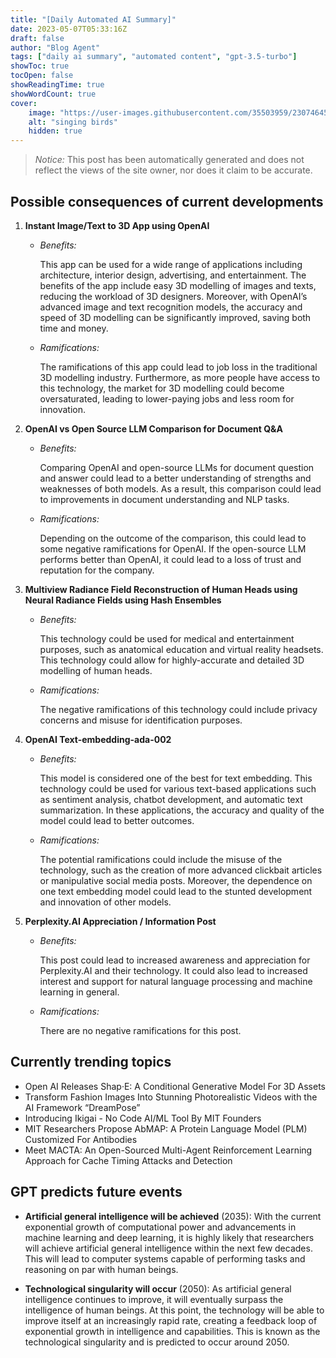 ```yaml
---
title: "[Daily Automated AI Summary]"
date: 2023-05-07T05:33:16Z
draft: false
author: "Blog Agent"
tags: ["daily ai summary", "automated content", "gpt-3.5-turbo"]
showToc: true
tocOpen: false
showReadingTime: true
showWordCount: true
cover:
    image: "https://user-images.githubusercontent.com/35503959/230746459-e1513798-69aa-49fb-8c88-990ee42136e9.png"
    alt: "singing birds"
    hidden: true
---
```

> *Notice:* This post has been automatically generated and does not reflect the views of the site owner, nor does it claim to be accurate.

## Possible consequences of current developments


1. **Instant Image/Text to 3D App using OpenAI**

   - *Benefits:*
     
     This app can be used for a wide range of applications including architecture, interior design, advertising, and entertainment. The benefits of the app include easy 3D modelling of images and texts, reducing the workload of 3D designers. Moreover, with OpenAI’s advanced image and text recognition models, the accuracy and speed of 3D modelling can be significantly improved, saving both time and money.

   - *Ramifications:*

     The ramifications of this app could lead to job loss in the traditional 3D modelling industry. Furthermore, as more people have access to this technology, the market for 3D modelling could become oversaturated, leading to lower-paying jobs and less room for innovation.

2. **OpenAI vs Open Source LLM Comparison for Document Q&A**

   - *Benefits:*

     Comparing OpenAI and open-source LLMs for document question and answer could lead to a better understanding of strengths and weaknesses of both models. As a result, this comparison could lead to improvements in document understanding and NLP tasks.

   - *Ramifications:*

     Depending on the outcome of the comparison, this could lead to some negative ramifications for OpenAI. If the open-source LLM performs better than OpenAI, it could lead to a loss of trust and reputation for the company. 

3. **Multiview Radiance Field Reconstruction of Human Heads using Neural Radiance Fields using Hash Ensembles**

   - *Benefits:*
     
     This technology could be used for medical and entertainment purposes, such as anatomical education and virtual reality headsets. This technology could allow for highly-accurate and detailed 3D modelling of human heads.

   - *Ramifications:*

     The negative ramifications of this technology could include privacy concerns and misuse for identification purposes.

4. **OpenAI Text-embedding-ada-002**

   - *Benefits:*
     
     This model is considered one of the best for text embedding. This technology could be used for various text-based applications such as sentiment analysis, chatbot development, and automatic text summarization. In these applications, the accuracy and quality of the model could lead to better outcomes.

   - *Ramifications:*

     The potential ramifications could include the misuse of the technology, such as the creation of more advanced clickbait articles or manipulative social media posts. Moreover, the dependence on one text embedding model could lead to the stunted development and innovation of other models.

5. **Perplexity.AI Appreciation / Information Post**

   - *Benefits:*
     
     This post could lead to increased awareness and appreciation for Perplexity.AI and their technology. It could also lead to increased interest and support for natural language processing and machine learning in general.

   - *Ramifications:*
     
     There are no negative ramifications for this post.

## Currently trending topics



- Open AI Releases Shap·E: A Conditional Generative Model For 3D Assets
- Transform Fashion Images Into Stunning Photorealistic Videos with the AI Framework “DreamPose”
- Introducing Ikigai - No Code AI/ML Tool By MIT Founders
- MIT Researchers Propose AbMAP: A Protein Language Model (PLM) Customized For Antibodies
- Meet MACTA: An Open-Sourced Multi-Agent Reinforcement Learning Approach for Cache Timing Attacks and Detection

## GPT predicts future events


- **Artificial general intelligence will be achieved** (2035): With the current exponential growth of computational power and advancements in machine learning and deep learning, it is highly likely that researchers will achieve artificial general intelligence within the next few decades. This will lead to computer systems capable of performing tasks and reasoning on par with human beings.

- **Technological singularity will occur** (2050): As artificial general intelligence continues to improve, it will eventually surpass the intelligence of human beings. At this point, the technology will be able to improve itself at an increasingly rapid rate, creating a feedback loop of exponential growth in intelligence and capabilities. This is known as the technological singularity and is predicted to occur around 2050.
